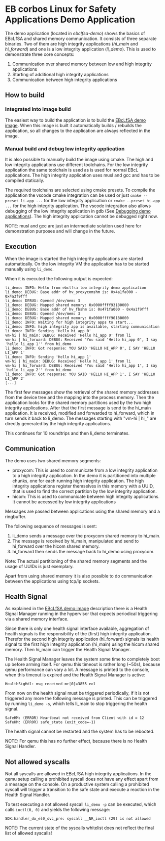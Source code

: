 # EB corbos Linux for Safety Applications Demo Application

The demo application (located in *ebclfsa-demo*) shows the basics of EBcLfSA and shared memory communication.
It consists of three separate binaries.
Two of them are high integrity applications (*hi_main* and *hi_forward*) and one is a low integrity application (*li_demo*).
This is used to demonstrate three core concepts:

1. Communication over shared memory between low and high integrity applications
2. Starting of additional high integrity applications
3. Communication between high integrity applications


## How to build
### Integrated into image build
The easiest way to build the application is to build the [EBcLfSA demo image](../examples/qemu_ebclfsa.md#How-to-build-and-run).
When this image is built it automatically builds / rebuilds the application, so all changes to the application are always reflected in the image.

### Manual build and debug low integrity application
It is also possible to manually build the image using cmake.
The high and low integrity applications use different toolchains.
For the low integrity application the same toolchain is used as is used for normal EBcL applications.
The high integrity application uses musl and gcc and has to be compiled statically.

The required toolchains are selected using cmake presets.
To compile the application the vscode cmake integration can be used or just `cmake --preset li-app ...` for the low integrity application or `cmake --preset hi-app ...` for the high integrity application.
The vscode integration also allows debugging of the low integrity application in gdb (See [Debugging demo applications](index.md#Debugging-demo-applications)).
The high integrity application cannot be debugged right now.

NOTE: musl and gcc are just an intermediate solution used here for demonstration purposes and will change in the future.

## Execution

When the image is started the high integrity applications are started automatically.
On the low integrity VM the application has to be started manually using `li_demo`.

When it is executed the following output is expected:


    li_demo: INFO: Hello from ebclfsa low integrity demo application
    li_demo: DEBUG: Base addr of hv_proxycomshm is: 0x4a1fa000 - 0x4a3f9fff
    li_demo: DEBUG: Opened /dev/mem: 3
    li_demo: DEBUG: Mapped shared memory: 0x0000ffff93180000
    li_demo: DEBUG: Base addr of hv_fbshm is: 0x471fa000 - 0x4a1f9fff
    li_demo: DEBUG: Opened /dev/mem: 3
    li_demo: DEBUG: Mapped shared memory: 0x0000ffff90180000
    li_demo: INFO: Waiting for high integrity apps to start...
    li_demo: INFO: high integrity app is available, starting communication
    li_demo: INFO: Sending 'Hello hi_app 0'
    vm-hi | hi_main: DEBUG: Received 'Hello hi_app 0' from li
    vm-hi | hi_forward: DEBUG: Received 'You said 'Hello hi_app 0', I say 'hello li_app 1'' from hi_demo
    li_demo: INFO: Got response: YOU SAID 'HELLO HI_APP 0', I SAY 'HELLO LI_APP 1'
    li_demo: INFO: Sending 'Hello hi_app 1'
    vm-hi | hi_main: DEBUG: Received 'Hello hi_app 1' from li
    vm-hi | hi_forward: DEBUG: Received 'You said 'Hello hi_app 1', I say 'hello li_app 2'' from hi_demo
    li_demo: INFO: Got response: YOU SAID 'HELLO HI_APP 1', I SAY 'HELLO LI_APP 2'
    [...]

The first few messages show the retrieval of the shared memory addresses from the device tree and the mapping into the process memory.
Then the application looks for the shared memory partitions used by the two high integrity applications.
After that the first message is send to the hi_main application.
It is received, modified and forwarded to hi_forward, which in turn sends it back to li_demo.
The messages starting with "vm-hi | hi_" are directly generated by the high integrity applications.

This continues for 10 roundtrips and then li_demo terminates.


## Communication
The demo uses two shared memory segments:
 * proxycom: This is used to communicate from a low integrity application to a high integrity application.
   In the demo it is partitioned into multiple chunks, one for each running high integrity application.
   The high integrity applications register themselves in this memory with a UUID, that is used to find the correct partition by the low integrity application.
 * hicom: This is used to communicate between high integrity applications.
   It cannot be accessed by low integrity applications

Messages are passed between applications using the shared memory and a ringbuffer.

The following sequence of messages is sent:

1. li_demo sends a message over the proxycom shared memory to hi_main.
2. The message is received by hi_main, manipulated and send to hi_forward over the hicom shared memory.
3. hi_forward then sends the message back to hi_demo using proxycom.

Note: The actual partitioning of the shared memory segments and the usage of UUIDs is just exemplary.

Apart from using shared memory it is also possible to do communication between the applications using tcp/ip sockets.

## Health Signal
As explained in the [EBcLfSA demo image](../examples/qemu_ebclfsa.md) description there is a Health Signal Manager running in the hypervisor that expects periodical triggering via a shared memory interface.

Since there is only one health signal interface available, aggregation of health signals is the responsibility of the (first) high integrity application.
Therefor the second high integrity application (hi_forward) signals its health signal to the first high integrity application (hi_main) using the hicom shared memory.
Then hi_main can trigger the Health Signal Manager.

The Health Signal Manager leaves the system some time to completely boot up before arming itself.
For qemu this timeout is rather long (~50s), because qemu performance can vary a lot.
A message is printed to the console, when this timeout is expired and the Health Signal Manager is active:

    HealthSigHdl: msg received mr[0]=3855 eol


From now on the health signal must be triggered periodically, if it is not triggered any more the following message is printed.
This can be triggered by running `li_demo -s`, which tells li_main to stop triggering the health signal.

    SafeHM: (ERROR) Heartbeat not received from Client with id = 12
    SafeHM: (ERROR) safe_state (exit_code=-1)

The health signal cannot be restarted and the system has to be rebooted.

NOTE: For qemu this has no further effect, because there is no Health Signal Handler.


## Not allowed syscalls
Not all syscalls are allowed in EBcLfSA high integrity applications.
In the qemu setup calling a prohibited syscall does not have any effect apart from a message on the console.
On a productive system calling a prohibited syscall will trigger a transition to the safe state and execute a reaction in the Health Signal Handler.

To test executing a not allowed syscall `li_demo -p` can be executed, which calls `ioctl(0, 0)` and yields the following message:

    SDK:handler_do_el0_svc_pre: syscall __NR_ioctl (29) is not allowed

NOTE: The current state of the syscalls whitelist does not reflect the final list of allowed syscalls!
